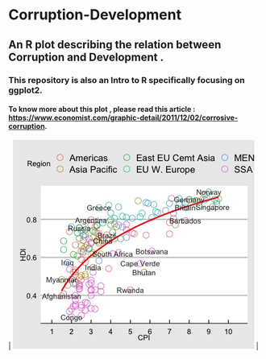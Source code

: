 # Corruption-Development
## An R plot describing the relation between Corruption and Development .
### This repository is also an Intro to R specifically focusing on ggplot2.
#### To know more about this plot , please read this article : https://www.economist.com/graphic-detail/2011/12/02/corrosive-corruption. 

| ![CPI v/s HDI](econ_plot.jpeg) |
